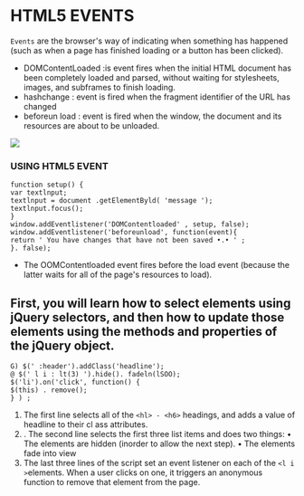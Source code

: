 # HTML5 EVENTS
`Events` are the browser's way of indicating when something has happened (such as when a page has finished loading or a button has been clicked). 
- DOMContentLoaded :is event fires when the initial HTML document has been completely loaded and parsed, without waiting for stylesheets, images, and subframes to finish loading.
- hashchange :  event is fired when the fragment identifier of the URL has changed 
- beforeun load : event is fired when the window, the document and its resources are about to be unloaded.

![](https://d1dwq032kyr03c.cloudfront.net/upload/images/20171219/20065504och2Xekk7T.png)

### USING HTML5 EVENT
```
function setup() {
var textlnput;
textlnput = document .getElementByld( 'message ');
textlnput.focus(); 
}
window.addEventlistener('DOMContentloaded' , setup, false);
window.addEventlistener('beforeunload', function(event){
return ' You have changes that have not been saved •.• ' ;
}. false); 
```
* The OOMContentloaded event fires before the load event (because the latter waits for all of the page's resources to load). 

## First, you will learn how to select elements using jQuery selectors, and then how to update those elements using the methods and properties of the jQuery object.
```
G) $(' :header').addClass('headline');
@ $(' l i : lt(3) ').hide(). fadeln(lSOO);
$('li').on('click', function() {
$(this) . remove();
} ) ; 
```
1. The first line selects all of the `<hl> - <h6>` headings, and adds a value of headline to their cl ass attributes. 
2. . The second line selects the first three list items and does two things: • The elements are hidden (inorder to allow the next step). • The elements fade into view
3. The last three lines of the script set an event listener on each of the `<l i >`elements. When a user clicks on one, it triggers an anonymous function to remove that element from the page. 


